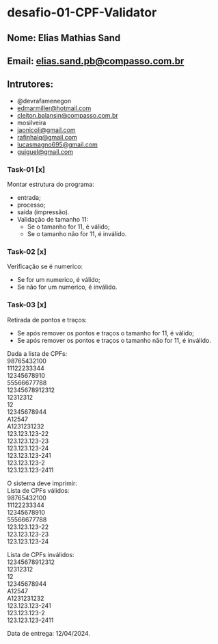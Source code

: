 # desafio-01-CPF-Validator
## Nome: Elias Mathias Sand
## Email: elias.sand.pb@compasso.com.br

## Intrutores:
- @devrafamenegon
- edmarmiller@hotmail.com
- cleiton.balansin@compasso.com.br
- mosilveira
- jaonicoli@gmail.com
- rafinhalq@gmail.com
- lucasmagno695@gmail.com
- guiguel@gmail.com

### Task-01 [x]
Montar estrutura do programa:
- entrada;
- processo;
- saida (impressão).
- Validação de tamanho 11:
    - Se o tamanho for 11, é válido;
    - Se o tamanho não for 11, é inválido.

### Task-02 [x]
Verificação se é numerico:
- Se for um numerico, é válido;
- Se não for um numerico, é inválido.

### Task-03 [x]
Retirada de pontos e traços:
- Se após remover os pontos e traços o tamanho for 11, é válido;
- Se após remover os pontos e traços o tamanho não for 11, é inválido.


Dada a lista de CPFs:<br>
98765432100<br>
11122233344<br>
12345678910<br>
55566677788<br>
12345678912312<br>
12312312<br>
12<br>
12345678944<br>
A12547<br>
A1231231232<br>
123.123.123-22<br>
123.123.123-23<br>
123.123.123-24<br>
123.123.123-241<br>
123.123.123-2<br>
123.123.123-2411<br>


O sistema deve imprimir:<br>
Lista de CPFs válidos:<br>
98765432100<br>
11122233344<br>
12345678910<br>
55566677788<br>
123.123.123-22<br>
123.123.123-23<br>
123.123.123-24<br>

Lista de CPFs inválidos:<br>
12345678912312<br>
12312312<br>
12<br>
12345678944<br>
A12547<br>
A1231231232<br>
123.123.123-241<br>
123.123.123-2<br>
123.123.123-2411<br>

Data de entrega: 12/04/2024.
